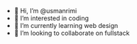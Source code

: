 - 👋 Hi, I’m @usmanrimi
- 👀 I’m interested in coding
- 🌱 I’m currently learning web design
- 💞️ I’m looking to collaborate on fullstack


<!---
usmanrimi/usmanrimi is a ✨ special ✨ repository because its `README.md` (this file) appears on your GitHub profile.
You can click the Preview link to take a look at your changes.
--->
